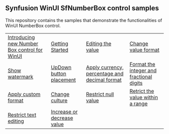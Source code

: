 ## Synfusion WinUI SfNumberBox control samples
This repository contains the samples that demonstrate the functionalities of WinUI NumberBox control.

<table>
 <tr>
  <td><a href="Samples/ExploringNumberBox">Introducing new Number Box control for WinUI</a></td>
    <td><a href="Samples/GettingStarted">Getting Started </a></td>
  <td><a href="Samples/GettingStarted">Editing the value </a></td>
  <td><a href="Samples/GettingStarted">Change value format</a></td>
  
 </tr>
 <tr>
<td><a href="Samples/GettingStarted">Show watermark </a></td>
  <td><a href="Samples/UpDownButton"> UpDown button placement </a></td>
   <td><a href="Samples/Formatting">Apply currency, percentage and decimal format</a></td>
    <td><a href="Samples/Formatting">Format the integer and fractional digits</a></td>
 </tr>
 <tr>
    <td><a href="Samples/Formatting">Apply custom format</a></td>
    <td><a href="Samples/Formatting">Change culture</a></td>
 <td><a href="Samples/GettingStarted">Restrict null value </a></td>
  <td><a href="Samples/Restriction">Retrict the value within a range</a></td>
  </tr>
  <tr>
  <td><a href="Samples/Restriction">Restrict text editing</a></td>
  <td><a href="Samples/UpDownButton"> Increase or decrease value </a></td>
 </tr>
 </table>
